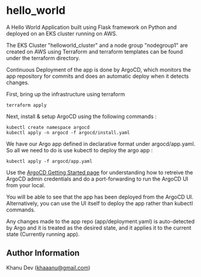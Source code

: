 # hello_world
A Hello World Application built using Flask framework on Python and deployed on an EKS cluster running on AWS.

The EKS Cluster "helloworld_cluster" and a node group "nodegroup1" are created on AWS using Terraform and terraform templates can be found under the terraform directory.

Continuous Deployment of the app is done by ArgoCD, which monitors the app repository for commits and does an automatic deploy when it detects changes.

First, bring up the infrastructure using terraform
```
terraform apply
```
Next, install & setup ArgoCD using the following commands :
```
kubectl create namespace argocd
kubectl apply -n argocd -f argocd/install.yaml
```
We have our Argo app defined in declarative format under argocd/app.yaml. So all we need to do is use kubectl to deploy the argo app :
```
kubectl apply -f argocd/app.yaml
```
Use the [ArgoCD Getting Started page](https://argoproj.github.io/argo-cd/getting_started/) for understanding how to retreive the ArgoCD admin credentials and do a port-forwarding to run the ArgoCD UI from your local.

You will be able to see that the app has been deployed from the ArgoCD UI. Alternatively, you can use the UI itself to deploy the app rather than kubectl commands.

Any changes made to the app repo (app/deployment.yaml) is auto-detected by Argo and it is treated as the desired state, and it applies it to the current state (Currently running app).

Author Information
------------------
Khanu Dev (khaaanu@gmail.com)
